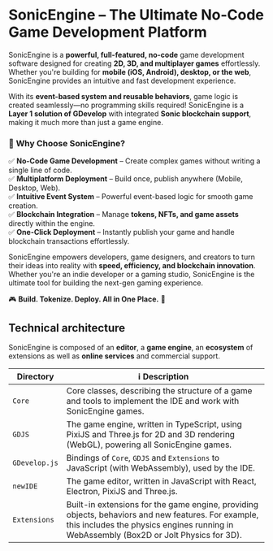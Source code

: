 
# SonicEngine – **The Ultimate No-Code Game Development Platform**  

SonicEngine is a **powerful, full-featured, no-code** game development software designed for creating **2D, 3D, and multiplayer games** effortlessly. Whether you're building for **mobile (iOS, Android), desktop, or the web**, SonicEngine provides an intuitive and fast development experience.  

With its **event-based system and reusable behaviors**, game logic is created seamlessly—no programming skills required! SonicEngine is a **Layer 1 solution of GDevelop** with integrated **Sonic blockchain support**, making it much more than just a game engine.  

### 🚀 **Why Choose SonicEngine?**  
✅ **No-Code Game Development** – Create complex games without writing a single line of code.  
✅ **Multiplatform Deployment** – Build once, publish anywhere (Mobile, Desktop, Web).  
✅ **Intuitive Event System** – Powerful event-based logic for smooth game creation.  
✅ **Blockchain Integration** – Manage **tokens, NFTs, and game assets** directly within the engine.  
✅ **One-Click Deployment** – Instantly publish your game and handle blockchain transactions effortlessly.  

SonicEngine empowers developers, game designers, and creators to turn their ideas into reality with **speed, efficiency, and blockchain innovation**. Whether you're an indie developer or a gaming studio, SonicEngine is the ultimate tool for building the next-gen gaming experience.  

🎮 **Build. Tokenize. Deploy. All in One Place.** 🚀  


## Technical architecture

SonicEngine is composed of an **editor**, a **game engine**, an **ecosystem** of extensions as well as **online services** and commercial support.

| Directory     | ℹ️ Description                                                                                                                                                                                                                                                                                           |
| ------------- | -------------------------------------------------------------------------------------------------------------------------------------------------------------------------------------------------------------------------------------------------------------------------------------------------------- |
| `Core`        | Core classes, describing the structure of a game and tools to implement the IDE and work with SonicEngine games.                                                                                                                                                                                            |
| `GDJS`        | The game engine, written in TypeScript, using PixiJS and Three.js for 2D and 3D rendering (WebGL), powering all SonicEngine games.                                                                                                                                                                          |
| `GDevelop.js` | Bindings of `Core`, `GDJS` and `Extensions` to JavaScript (with WebAssembly), used by the IDE.                                                                                                                                                                                                           |
| `newIDE`      | The game editor, written in JavaScript with React, Electron, PixiJS and Three.js.                                                                                                                                                                                                                     |
| `Extensions`  | Built-in extensions for the game engine, providing objects, behaviors and new features. For example, this includes the physics engines running in WebAssembly (Box2D or Jolt Physics for 3D).
